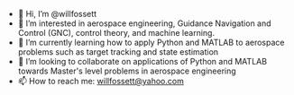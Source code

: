 - 👋 Hi, I’m @willfossett
- 👀 I’m interested in aerospace engineering, Guidance Navigation and Control (GNC), control theory, and machine learning.
- 🌱 I’m currently learning how to apply Python and MATLAB to aerospace problems such as target tracking and state estimation
- 💞️ I’m looking to collaborate on applications of Python and MATLAB towards Master's level problems in aerospace engineering
- 📫 How to reach me: willfossett@yahoo.com

<!---
willfossett/willfossett is a ✨ special ✨ repository because its `README.md` (this file) appears on your GitHub profile.
You can click the Preview link to take a look at your changes.
--->
